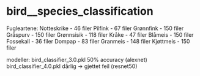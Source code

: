# bird__species_classification

Fugleartene: 
Notteskrike - 46 filer 
Pilfink - 67 filer
Grønnfink - 150 filer
Gråspurv - 150 filer
Grønnsisik - 118 filer
Kråke - 47 filer
Blåmeis - 150 filer
Fossekall - 36 filer
Dompap - 83 filer
Granmeis - 148 filer
Kjøttmeis - 150 filer

modeller:
bird_classifier_3.0.pkl 50% accuracy (alexnet) 
bird_classifier_4.0.pkl dårlig -> gjettet feil (resnet50)